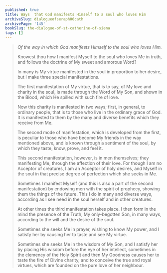 ```yaml
---
published: true
title: Ways  that God manifests Himself to a soul who loves Him
archiveSlug: dialogueofseraph00cath
archivePage: '145'
bookSlug: the-dialogue-of-st-catherine-of-siena
tags: []
---
```


> *Of the way in which God manifests Himself to the soul who loves Him.*
> 
> Knowest thou how I manifest Myself to the soul who loves Me in truth, and follows the doctrine of My sweet and amorous Word?
>
> In many is My virtue manifested in the soul in proportion to her desire, but I make three special manifestations.
>
> The first manifestation of My virtue, that is to say, of My love and charity in the soul, is made through the Word of My Son, and shown in the Blood, which He spilled with such fire of love.
>
> Now this charity is manifested in two ways; first, in general, to ordinary people, that is to those who live in the ordinary grace of God. It is manifested to them by the many and diverse benefits which they receive from Me.
>
> The second mode of manifestation, which is developed from the first, is peculiar to those who have become My friends in the way mentioned above, and is known through a sentiment of the soul, by which they taste, know, prove, and feel it.
>
> This second manifestation, however, is in men themselves; they manifesting Me, through the affection of their love. For though I am no Acceptor of creatures, I am an Acceptor of holy desires, and Myself in the soul in that precise degree of perfection which she seeks in Me.
>
> Sometimes I manifest Myself (and this is also a part of the second manifestation) by endowing men with the spirit of prophecy, showing them the things of the future. This I do in many and diverse ways, according as I see need in the soul herself and in other creatures.
>
> At other times the third manifestation takes place. I then form in the mind the presence of the Truth, My only-begotten Son, in many ways, according to the will and the desire of the soul.
>
> Sometimes she seeks Me in prayer, wishing to know My power, and I satisfy her by causing her to taste and see My virtue.
>
> Sometimes she seeks Me in the wisdom of My Son, and I satisfy her by placing His wisdom before the eye of her intellect, sometimes in the clemency of the Holy Spirit and then My Goodness causes her to taste the fire of Divine charity, and to conceive the true and royal virtues, which are founded on the pure love of her neighbour.
